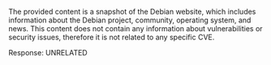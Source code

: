 The provided content is a snapshot of the Debian website, which includes information about the Debian project, community, operating system, and news. This content does not contain any information about vulnerabilities or security issues, therefore it is not related to any specific CVE.

Response: UNRELATED